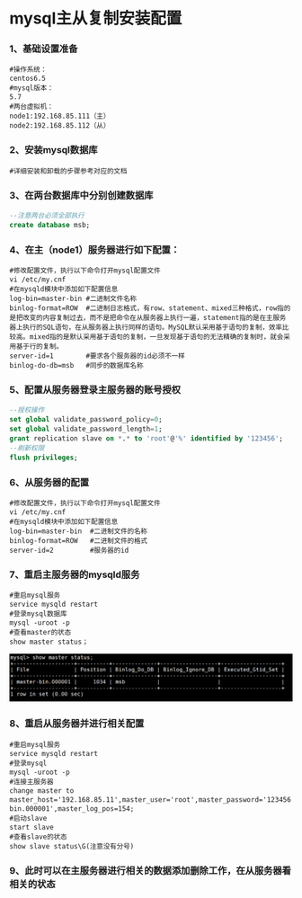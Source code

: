 # mysql主从复制安装配置

### 1、基础设置准备

```shell
#操作系统：
centos6.5
#mysql版本：
5.7
#两台虚拟机：
node1:192.168.85.111（主）
node2:192.168.85.112（从）
```

### 2、安装mysql数据库

```shell
#详细安装和卸载的步骤参考对应的文档
```

### 3、在两台数据库中分别创建数据库

```sql
--注意两台必须全部执行
create database msb;
```

### 4、在主（node1）服务器进行如下配置：

```shell
#修改配置文件，执行以下命令打开mysql配置文件
vi /etc/my.cnf
#在mysqld模块中添加如下配置信息
log-bin=master-bin #二进制文件名称
binlog-format=ROW  #二进制日志格式，有row、statement、mixed三种格式，row指的是把改变的内容复制过去，而不是把命令在从服务器上执行一遍，statement指的是在主服务器上执行的SQL语句，在从服务器上执行同样的语句。MySQL默认采用基于语句的复制，效率比较高。mixed指的是默认采用基于语句的复制，一旦发现基于语句的无法精确的复制时，就会采用基于行的复制。
server-id=1		   #要求各个服务器的id必须不一样
binlog-do-db=msb   #同步的数据库名称
```

### 5、配置从服务器登录主服务器的账号授权

```sql
--授权操作
set global validate_password_policy=0;
set global validate_password_length=1;
grant replication slave on *.* to 'root'@'%' identified by '123456';
--刷新权限
flush privileges;
```

### 6、从服务器的配置

```shell
#修改配置文件，执行以下命令打开mysql配置文件
vi /etc/my.cnf
#在mysqld模块中添加如下配置信息
log-bin=master-bin	#二进制文件的名称
binlog-format=ROW	#二进制文件的格式
server-id=2			#服务器的id
```

### 7、重启主服务器的mysqld服务

```shell
#重启mysql服务
service mysqld restart
#登录mysql数据库
mysql -uroot -p
#查看master的状态
show master status；
```

![1570703264912](.\image\typora-user-images\1570703264912.png)

### 8、重启从服务器并进行相关配置

```shell
#重启mysql服务
service mysqld restart
#登录mysql
mysql -uroot -p
#连接主服务器
change master to master_host='192.168.85.11',master_user='root',master_password='123456',master_port=3306,master_log_file='master-bin.000001',master_log_pos=154;
#启动slave
start slave
#查看slave的状态
show slave status\G(注意没有分号)
```

### 9、此时可以在主服务器进行相关的数据添加删除工作，在从服务器看相关的状态
